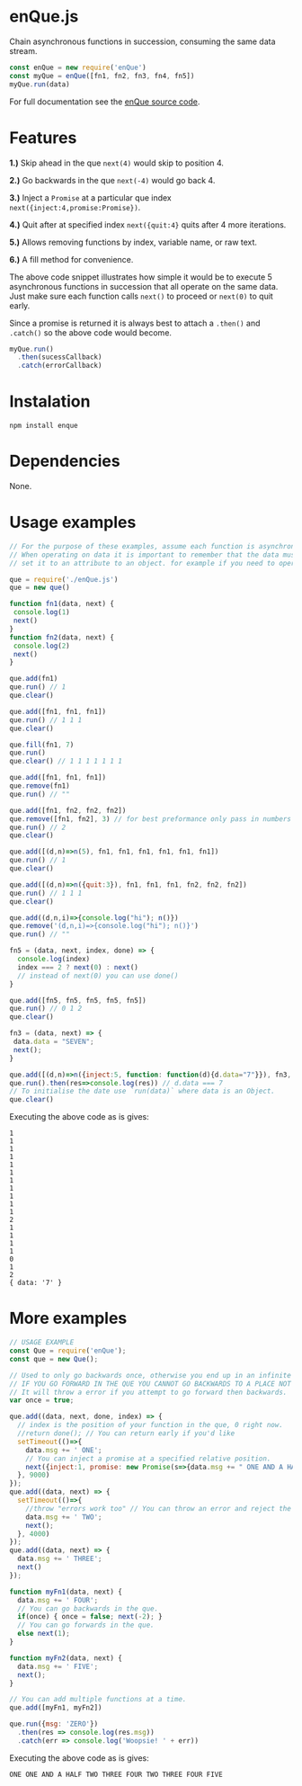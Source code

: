 # enQue.js
Chain asynchronous functions in succession, consuming the same data stream.

```javascript
const enQue = new require('enQue')
const myQue = enQue([fn1, fn2, fn3, fn4, fn5])
myQue.run(data)
```
For full documentation see the [enQue source code](https://ileathan.github.io/enQue).

# Features

**1.)** Skip ahead in the que `next(4)` would skip to position 4.

**2.)** Go backwards in the que `next(-4)` would go back 4.

**3.)** Inject a `Promise` at a particular que index `next({inject:4,promise:Promise})`.

**4.)** Quit after at specified index `next({quit:4}` quits after 4 more iterations.

**5.)** Allows removing functions by index, variable name, or raw text.

**6.)** A fill method for convenience.

The above code snippet illustrates how simple it would be to execute 5 asynchronous functions in succession that all operate on the same data. Just make sure each function calls `next()` to proceed or `next(0)` to quit early.

Since a promise is returned it is always best to attach a `.then()` and `.catch()` so the above code would become.

```javascript
myQue.run()
  .then(sucessCallback)
  .catch(errorCallback)
```

# Instalation

```npm install enque```

# Dependencies

None.

# Usage examples

```javascript
// For the purpose of these examples, assume each function is asynchronous and you don't know when it will finish execution.
// When operating on data it is important to remember that the data must not be a primitive. If you must operate on just a primitive
// set it to an attribute to an object. for example if you need to operate on a `Number` you can do `que.run({data.number=17})`.

que = require('./enQue.js')
que = new que()

function fn1(data, next) {
 console.log(1)
 next()
}
function fn2(data, next) {
 console.log(2)
 next()
}

que.add(fn1)
que.run() // 1
que.clear()

que.add([fn1, fn1, fn1])
que.run() // 1 1 1
que.clear()

que.fill(fn1, 7)
que.run()
que.clear() // 1 1 1 1 1 1 1 

que.add([fn1, fn1, fn1])
que.remove(fn1)
que.run() // ""

que.add([fn1, fn2, fn2, fn2])
que.remove([fn1, fn2], 3) // for best preformance only pass in numbers i.e. `remove(0); remove(1); remove(2)`
que.run() // 2
que.clear()

que.add([(d,n)=>n(5), fn1, fn1, fn1, fn1, fn1, fn1])
que.run() // 1
que.clear()

que.add([(d,n)=>n({quit:3}), fn1, fn1, fn1, fn2, fn2, fn2])
que.run() // 1 1 1
que.clear()

que.add((d,n,i)=>{console.log("hi"); n()})
que.remove('(d,n,i)=>{console.log("hi"); n()}')
que.run() // ""

fn5 = (data, next, index, done) => {
  console.log(index)
  index === 2 ? next(0) : next()
  // instead of next(0) you can use done()
}

que.add([fn5, fn5, fn5, fn5, fn5])
que.run() // 0 1 2
que.clear()

fn3 = (data, next) => {
 data.data = "SEVEN";
 next();
}

que.add([(d,n)=>n({inject:5, function: function(d){d.data="7"}}), fn3, fn3, fn3, fn3, fn3])
que.run().then(res=>console.log(res)) // d.data === 7
// To initialise the date use `run(data)` where data is an Object.
que.clear()
```

Executing the above code as is gives:

```
1
1
1
1
1
1
1
1
1
1
1
2
1
1
1
1
0
1
2
{ data: '7' }
```

# More examples

```javascript
// USAGE EXAMPLE
const Que = require('enQue');
const que = new Que();

// Used to only go backwards once, otherwise you end up in an infinite cycle.
// IF YOU GO FORWARD IN THE QUE YOU CANNOT GO BACKWARDS TO A PLACE NOT ON THE NEW QUE
// It will throw a error if you attempt to go forward then backwards.
var once = true;

que.add((data, next, done, index) => {
  // index is the position of your function in the que, 0 right now.
  //return done(); // You can return early if you'd like
  setTimeout(()=>{
    data.msg += ' ONE';
    // You can inject a promise at a specified relative position.
    next({inject:1, promise: new Promise(s=>{data.msg += " ONE AND A HALF"; s(data)})});
  }, 9000)
});
que.add((data, next) => {
  setTimeout(()=>{
    //throw "errors work too" // You can throw an error and reject the promise
    data.msg += ' TWO';
    next();
  }, 4000)
});
que.add((data, next) => {
  data.msg += ' THREE';
  next()
});

function myFn1(data, next) {
  data.msg += ' FOUR';
  // You can go backwards in the que.
  if(once) { once = false; next(-2); }
  // You can go forwards in the que.
  else next(1);
}

function myFn2(data, next) {
  data.msg += ' FIVE';
  next();
}

// You can add multiple functions at a time.
que.add([myFn1, myFn2]) 

que.run({msg: 'ZERO'})
  .then(res => console.log(res.msg))
  .catch(err => console.log('Woopsie! ' + err))
```

Executing the above code as is gives:

```
ONE ONE AND A HALF TWO THREE FOUR TWO THREE FOUR FIVE
```
